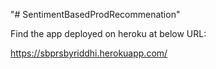 "# SentimentBasedProdRecommenation" 

Find the app deployed on heroku at below URL:

https://sbprsbyriddhi.herokuapp.com/
